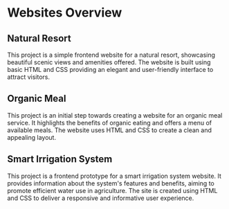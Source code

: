 # Websites Overview

## Natural Resort
This project is a simple frontend website for a natural resort, showcasing beautiful scenic views and amenities offered. The website is built using basic HTML and CSS providing an elegant and user-friendly interface to attract visitors.

## Organic Meal
This project is an initial step towards creating a website for an organic meal service. It highlights the benefits of organic eating and offers a menu of available meals. The website uses HTML and CSS to create a clean and appealing layout.

## Smart Irrigation System
This project is a frontend prototype for a smart irrigation system website. It provides information about the system's features and benefits, aiming to promote efficient water use in agriculture. The site is created using HTML and CSS to deliver a responsive and informative user experience.
